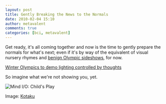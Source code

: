 ```yaml
---
layout: post
title: Gently Breaking the News to the Normals
date: 2010-02-04 15:10
author: metavalent
comments: true
categories: [bci, metavalent]
---
```

Get ready, it's all coming together and now is the time to gently prepare the normals for what's next; even if it's by way of the equivalent of visual nursery rhymes and <a href="http://edition.cnn.com/2010/TECH/02/04/wired.olympics.mind.control.lights/index.html?hpt=T2">benign Olympic sideshows</a>, for now.

<a href="http://edition.cnn.com/2010/TECH/02/04/wired.olympics.mind.control.lights/index.html?hpt=T2">Winter Olympics to demo lighting controlled by thoughts</a>

So imagine what we're not showing you, yet.

<img src="http://metavalent.com/images/mindcontrol.sega.jpg" alt="Mind I/O: Child's Play" />

Image: <a href="http://kotaku.com/332784/sega-totally-into-brains">Kotaku</a>
